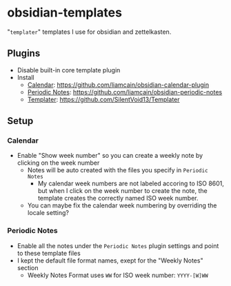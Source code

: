 # obsidian-templates

"`templater`" templates I use for obsidian and zettelkasten.

## Plugins

- Disable built-in core template plugin
- Install
  - [Calendar](obsidian://show-plugin?id=calendar): https://github.com/liamcain/obsidian-calendar-plugin
  - [Periodic Notes](obsidian://show-plugin?id=periodic-notes): https://github.com/liamcain/obsidian-periodic-notes
  - [Templater](obsidian://show-plugin?id=templater-obsidian): https://github.com/SilentVoid13/Templater

## Setup

### Calendar

- Enable "Show week number" so you can create a weekly note by clicking on the week number
  - Notes will be auto created with the files you specify in `Periodic Notes`
    - My calendar week numbers are not labeled accoring to ISO 8601,
      but when I click on the week number to create the note,
      the template creates the correctly named ISO week number.
  - You can maybe fix the calendar week numbering by overriding the locale setting?

### Periodic Notes

- Enable all the notes under the `Periodic Notes` plugin settings and point to these template files
- I kept the default file format names, exept for the "Weekly Notes" section
  - Weekly Notes Format uses `WW` for ISO week number: `YYYY-[W]WW`
